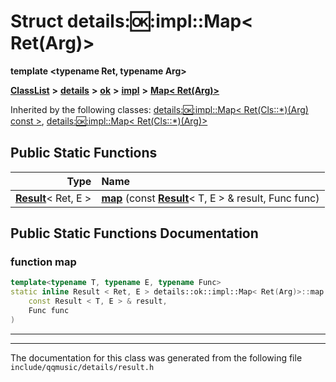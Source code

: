

# Struct details::ok::impl::Map&lt; Ret(Arg)&gt;

**template &lt;typename Ret, typename Arg&gt;**



[**ClassList**](annotated.md) **>** [**details**](namespacedetails.md) **>** [**ok**](namespacedetails_1_1ok.md) **>** [**impl**](namespacedetails_1_1ok_1_1impl.md) **>** [**Map&lt; Ret(Arg)&gt;**](structdetails_1_1ok_1_1impl_1_1Map_3_01Ret_07Arg_08_4.md)










Inherited by the following classes: [details::ok::impl::Map&lt; Ret(Cls::\*)(Arg) const &gt;](structdetails_1_1ok_1_1impl_1_1Map_3_01Ret_07Cls_1_1_5_08_07Arg_08_01const_01_4.md),  [details::ok::impl::Map&lt; Ret(Cls::\*)(Arg)&gt;](structdetails_1_1ok_1_1impl_1_1Map_3_01Ret_07Cls_1_1_5_08_07Arg_08_4.md)


































## Public Static Functions

| Type | Name |
| ---: | :--- |
|  [**Result**](structResult.md)&lt; Ret, E &gt; | [**map**](#function-map) (const [**Result**](structResult.md)&lt; T, E &gt; & result, Func func) <br> |


























## Public Static Functions Documentation




### function map 

```C++
template<typename T, typename E, typename Func>
static inline Result < Ret, E > details::ok::impl::Map< Ret(Arg)>::map (
    const Result < T, E > & result,
    Func func
) 
```




<hr>

------------------------------
The documentation for this class was generated from the following file `include/qqmusic/details/result.h`

